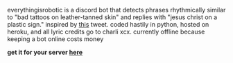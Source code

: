 everythingisrobotic is a discord bot that detects phrases rhythmically similar to "bad tattoos on leather-tanned skin" and replies with "jesus christ on a plastic sign." inspired by [this](https://x.com/blizzy_mcguire/status/1813231341955059973) tweet. coded hastily in python, hosted on heroku, and all lyric credits go to charli xcx. currently offline because keeping a bot online costs money

**get it for your server [here](https://tinyurl.com/everythingisrobotic)**
